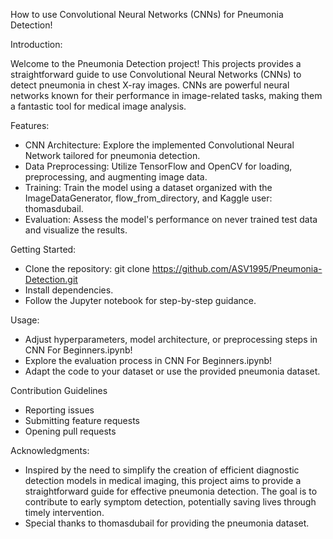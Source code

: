 How to use Convolutional Neural Networks (CNNs) for Pneumonia Detection!

Introduction:

Welcome to the Pneumonia Detection project! This projects provides a straightforward guide to use Convolutional Neural Networks (CNNs) to detect pneumonia in chest X-ray images. CNNs are powerful neural networks known for their performance in image-related tasks, making them a fantastic tool for medical image analysis.

Features:

- CNN Architecture: Explore the implemented Convolutional Neural Network tailored for pneumonia detection.
- Data Preprocessing: Utilize TensorFlow and OpenCV for loading, preprocessing, and augmenting image data.
- Training: Train the model using a dataset organized with the ImageDataGenerator, flow_from_directory, and Kaggle user: thomasdubail.
- Evaluation: Assess the model's performance on never trained test data and visualize the results.

Getting Started:

- Clone the repository: git clone https://github.com/ASV1995/Pneumonia-Detection.git
- Install dependencies.
- Follow the Jupyter notebook for step-by-step guidance.

Usage:

- Adjust hyperparameters, model architecture, or preprocessing steps in CNN For Beginners.ipynb!
- Explore the evaluation process in CNN For Beginners.ipynb!
- Adapt the code to your dataset or use the provided pneumonia dataset.

Contribution Guidelines

- Reporting issues
- Submitting feature requests
- Opening pull requests

Acknowledgments:

- Inspired by the need to simplify the creation of efficient diagnostic detection models in medical imaging, this project aims to provide a straightforward guide for effective pneumonia detection. The goal is to contribute to early symptom detection, potentially saving lives through timely intervention.
- Special thanks to thomasdubail for providing the pneumonia dataset.
